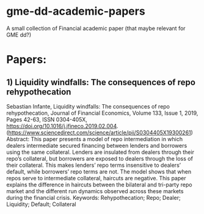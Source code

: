# gme-dd-academic-papers
A small collection of Financial academic paper (that maybe relevant for GME dd?)

# Papers:
## 1) Liquidity windfalls: The consequences of repo rehypothecation
Sebastian Infante,
Liquidity windfalls: The consequences of repo rehypothecation,
Journal of Financial Economics,
Volume 133, Issue 1,
2019,
Pages 42-63,
ISSN 0304-405X,
https://doi.org/10.1016/j.jfineco.2019.02.004.
(https://www.sciencedirect.com/science/article/pii/S0304405X19300261)
Abstract: This paper presents a model of repo intermediation in which dealers intermediate secured financing between lenders and borrowers using the same collateral. Lenders are insulated from dealers through their repo’s collateral, but borrowers are exposed to dealers through the loss of their collateral. This makes lenders’ repo terms insensitive to dealers’ default, while borrowers’ repo terms are not. The model shows that when repos serve to intermediate collateral, haircuts are negative. This paper explains the difference in haircuts between the bilateral and tri-party repo market and the different run dynamics observed across these markets during the financial crisis.
Keywords: Rehypothecation; Repo; Dealer; Liquidity; Default; Collateral
